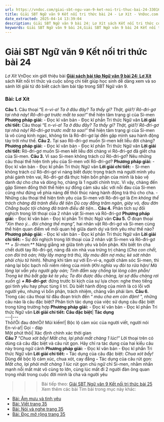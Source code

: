 ```yaml
---
url: https://vndoc.com/giai-sbt-ngu-van-9-ket-noi-tri-thuc-bai-24-330167
title: Giải SBT Ngữ văn 9 Kết nối tri thức bài 24 - Lơ Xít - VnDoc.com
date_extracted: 2025-04-14 13:39:04
description: Giải SBT Ngữ văn 9 bài 24: Lơ Xít sách Kết nối tri thức có đáp án chi tiết cho các bạn cùng tham khảo.
keywords: Giải SBT Ngữ văn 9 bài 24,Giải SBT Ngữ văn 9 bài 24 Kết nối tri thức,Giải sách bài tập Ngữ văn KNTT lớp 9,Ngữ văn lớp 9 Kết nối tri thức,giải bài tập ngữ văn lớp 9,bài Lơ Xít,giải SBT ngữ văn 9 KNTT trang 31
---
```


# Giải SBT Ngữ văn 9 Kết nối tri thức bài 24
 _Lơ Xít_
VnDoc xin giới thiệu bài [**Giải sách bài tập Ngữ văn 9 bài 24: Lơ Xít**](<https://vndoc.com/giai-sbt-ngu-van-9-ket-noi-tri-thuc-bai-24-330167>) sách Kết nối tri thức và cuộc sống chi tiết giúp học sinh dễ dàng xem và so sánh lời giải từ đó biết cách làm bài tập trong SBT Ngữ văn 9.
### Bài: Lơ Xít
**Câu 1.** Câu thoại “E _n-vi-a\! Ta ở đâu đây? Ta thấy gì? Thật, giả?/ Rô-đri-gơ tại nhà này\! Rô-đri-gơ trước mắt ta sao\!”_ thể hiện tâm trạng gì của Si-men
**Phương pháp giải:**
\- Đọc kĩ văn bản
\- Đọc kĩ phần Tri thức Ngữ văn
**Lời giải chi tiết:**
Câu thoại “E _n-vi-a\! Ta ở đâu đây? Ta thấy gì? Thật, giả?/ Rô-đri-gơ tại nhà này\! Rô-đri-gơ trước mắt ta sao\!”_ thể hiện tâm trạng gì của Si-men là vô cùng kinh ngạc, không tin là Rô-đri-gơ lại đến gặp mình sau hành động tày trời như thế.
**Câu 2.** Tại sao Rô-đri-gơ muốn Si-men kết liễu đời chàng?
**Phương pháp giải:**
\- Đọc kĩ văn bản
\- Đọc kĩ phần Tri thức Ngữ văn
**Lời giải chi tiết:**
Rô-đri-gơ muốn Si-men kết liễu đời chàng vì Rô-đri-gơ đã giết cha của Si-men.
**Câu 3.** Vì sao Si-men không trách cứ Rô-đri-gơ? Nêu những câu thoại thể hiện tình yêu của Si-men với Rô-đri-gơ?
**Phương pháp giải:**
\- Đọc kĩ văn bản
\- Đọc kĩ phần Tri thức Ngữ văn
**Lời giải chi tiết:**
\- Si-men không trách cứ Rô-đri-gơ vì nàng biết được trọng trách mà người mình yêu phải gánh trên vai, Rô-đri-gơ đã thực hiện bổn phận của mình là bảo vệ danh dự cho cha và dòng họ, chàng là 1 người chính trực. Vì vậy, chàng đến gặp Simen đồng thời thể hiện sự đồng cảm sâu sắc với nỗi đau của Si-men cũng như đứng về phía nàng để thôi thúc nàng hành động trả thù cho cha.
\- Những câu thoại thể hiện tình yêu của Si-men với Rô-đri-gơ là
 _Em không thể trách chàng đã tránh điều đê tiện_
_Dù cay đắng trăm ngàn, giày vò, đau đớn_
 _Chẳng buộc tội chàng đã tránh điều đê tiện..._
**Câu 4.** Phân tích sự đối nghịch trong lời thoại của 2 nhân vật Si-men và Rô-đri-gơ
**Phương pháp giải:**
\- Đọc kĩ văn bản
\- Đọc kĩ phần Tri thức Ngữ văn
**Câu 5.** Ở đoạn thoại _“Xin theo ý… đòi chàng thế mạng”,_ hai nhân vật Rô-đri-gơ và Si-men cùng thể hiện quan điểm về mối quan hệ giữa danh dự và tình yêu như thế nào?
**Phương pháp giải:**
\- Đọc kĩ văn bản
\- Đọc kĩ phần Tri thức Ngữ văn
**Lời giải chi tiết:**
**-** Sự đối nghịch trong lời thoại của 2 nhân vật Si-men và Rô-đri-gơ
** _\+ Si-men:_** Nàng giằng xé giữa tình yêu và bổn phận. Khi biết tin cha chết dưới tay Rô-đri-gơ, nàng đã xin nhà vua trừng trị chàng \(_Cha con chết, con đòi trả oán; Hãy lấy mạng trả thù, lấy máu đền nợ máu; kẻ sát nhân phải chịu tử hình_\). Nhưng khi tâm sự với En-vi-a, người chăm sóc Si-men, thì nàng lại bộc bạch nỗi niềm riêng của mình \(_Khi nghĩa vụ đòi ta rửa hận/ Mà lòng lại vẫn yêu người gây oán; Tình đắm say chống lại lòng căm phẫn/ Trong kẻ thù bắt gặp kẻ ta yêu; Ta đòi được đầu chàng, lại sợ đầu chàng rơi xuốn_ g\)
**_\+ Rô-đri-gơ:_** đứng trước bi kịch của sự lựa chọn: nghe theo tiếng gọi tình yêu hay phục tùng lí trí. Dù biết hành động của mình là có lỗi với người yêu, nhưng vì bổn phận, trách nhiệm, chàng vẫn phải làm.
**Câu 6.** Trong các câu thoại từ đầu đoạn trích đến “ _máu cha em còn đậm\!_ ”, những câu nào là câu đặc biệt? Phân tích tác dụng của việc sử dụng câu đặc biệt trong từng trường hợp
**Phương pháp giải:**
\- Đọc kĩ văn bản
\- Đọc kĩ phần Tri thức Ngữ văn
**Lời giải chi tiết:**
**Câu đặc biệt**| **Tác dụng**  
---|---  
Thôi\!Ôi đau đớn\!Ôi\! Mũi kiếm\!| Bộc lộ cảm xúc của người viết, người nói  
En-vi-a\!| Gọi - đáp  
Một phút thôi| Xác định chính xác thời gian  
**Câu 7**
 _“Chua xót bấy\! Mất cha, lại phải mất chàng 1 lúc\!”_
Lời thoại trên có dùng cả câu đặc biệt và câu rút gọn. Hãy chỉ ra tác dụng của hai kiểu câu này trong ngữ cảnh
**Phương pháp giải:**
\- Đọc kĩ văn bản
\- Đọc kĩ phần Tri thức Ngữ văn
**Lời giải chi tiết:**
**-** Tác dụng của câu đặc biệt: _Chua xót bấy\!_ Dùng để bộc lộ cảm xúc, chua xót, cay đắng
**-** Tác dụng của câu rút gọn: _Mất cha, lại phải mất chàng 1 lúc_ rút gọn chủ ngữ chỉ Si-men, nhằm nhấn mạnh nỗi mất mát vô cùng to lớn, cùng lúc mất đi 2 người đàn ông quan trọng nhất trong cuộc đời mình là cha và người yêu
>>> Bài tiếp theo: [Giải SBT Ngữ văn 9 Kết nối tri thức bài 25](<https://vndoc.com/giai-sbt-ngu-van-9-ket-noi-tri-thuc-bai-25-330168>)
Xem thêm các bài Tìm bài trong mục này khác:
  * [Bài: Âm mưu và tình yêu](</giai-sbt-ngu-van-9-ket-noi-tri-thuc-bai-25-330168>)
  * [Bài: Viết trang 35](</giai-sbt-ngu-van-9-ket-noi-tri-thuc-bai-26-330169>)
  * [Bài: Nói và nghe trang 35](</giai-sbt-ngu-van-9-ket-noi-tri-thuc-bai-27-330170>)
  * [Bài: Đọc mở rộng trang 35](</giai-sbt-ngu-van-9-ket-noi-tri-thuc-bai-28-330172>)

